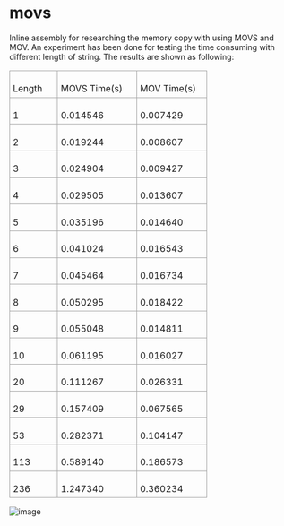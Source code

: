 # movs
Inline assembly for researching the memory copy with using MOVS and MOV.
An experiment has been done for testing the time consuming with different length of string. The results are shown as following:
<table class="MsoNormalTable" border="1" cellspacing="0" cellpadding="0" title="" summary="" style="border-collapse:collapse;border:none;mso-border-alt:solid #A3A3A3 1.0pt;
 mso-yfti-tbllook:1184;mso-padding-alt:0in 0in 0in 0in">
 <tbody><tr style="mso-yfti-irow:0;mso-yfti-firstrow:yes">
  <td width="74" valign="top" style="width:55.3pt;border:solid #A3A3A3 1.0pt;
  padding:4.0pt 4.0pt 4.0pt 4.0pt">
  <p class="MsoNormal" style="margin-bottom:0in;line-height:normal"><span style="font-size:12.0pt;mso-ascii-font-family:Calibri;mso-fareast-font-family:
  &quot;Times New Roman&quot;;mso-hansi-font-family:Calibri;mso-bidi-font-family:Calibri">Length<o:p></o:p></span></p>
  </td>
  <td width="130" valign="top" style="width:97.35pt;border:solid #A3A3A3 1.0pt;
  border-left:none;mso-border-left-alt:solid #A3A3A3 1.0pt;padding:4.0pt 4.0pt 4.0pt 4.0pt">
  <p class="MsoNormal" style="margin-bottom:0in;line-height:normal"><span style="font-size:12.0pt;mso-ascii-font-family:Calibri;mso-fareast-font-family:
  &quot;Times New Roman&quot;;mso-hansi-font-family:Calibri;mso-bidi-font-family:Calibri">MOVS
  Time(s)<o:p></o:p></span></p>
  </td>
  <td width="113" valign="top" style="width:84.9pt;border:solid #A3A3A3 1.0pt;
  border-left:none;mso-border-left-alt:solid #A3A3A3 1.0pt;padding:4.0pt 4.0pt 4.0pt 4.0pt">
  <p class="MsoNormal" style="margin-bottom:0in;line-height:normal"><span style="font-size:12.0pt;mso-ascii-font-family:Calibri;mso-fareast-font-family:
  &quot;Times New Roman&quot;;mso-hansi-font-family:Calibri;mso-bidi-font-family:Calibri">MOV
  Time(s)<o:p></o:p></span></p>
  </td>
 </tr>
 <tr style="mso-yfti-irow:1">
  <td width="72" valign="top" style="width:53.85pt;border:solid #A3A3A3 1.0pt;
  border-top:none;mso-border-top-alt:solid #A3A3A3 1.0pt;padding:4.0pt 4.0pt 4.0pt 4.0pt">
  <p class="MsoNormal" style="margin-bottom:0in;line-height:normal"><span style="font-size:12.0pt;mso-ascii-font-family:Calibri;mso-fareast-font-family:
  &quot;Times New Roman&quot;;mso-hansi-font-family:Calibri;mso-bidi-font-family:Calibri">1<o:p></o:p></span></p>
  </td>
  <td width="128" valign="top" style="width:96.0pt;border-top:none;border-left:
  none;border-bottom:solid #A3A3A3 1.0pt;border-right:solid #A3A3A3 1.0pt;
  mso-border-top-alt:solid #A3A3A3 1.0pt;mso-border-left-alt:solid #A3A3A3 1.0pt;
  padding:4.0pt 4.0pt 4.0pt 4.0pt">
  <p class="MsoNormal" style="margin-bottom:0in;line-height:normal"><span style="font-size:12.0pt;mso-ascii-font-family:Calibri;mso-fareast-font-family:
  &quot;Times New Roman&quot;;mso-hansi-font-family:Calibri;mso-bidi-font-family:Calibri">0.014546<o:p></o:p></span></p>
  </td>
  <td width="103" valign="top" style="width:77.4pt;border-top:none;border-left:
  none;border-bottom:solid #A3A3A3 1.0pt;border-right:solid #A3A3A3 1.0pt;
  mso-border-top-alt:solid #A3A3A3 1.0pt;mso-border-left-alt:solid #A3A3A3 1.0pt;
  padding:4.0pt 4.0pt 4.0pt 4.0pt">
  <p class="MsoNormal" style="margin-bottom:0in;line-height:normal"><span style="font-size:12.0pt;mso-ascii-font-family:Calibri;mso-fareast-font-family:
  &quot;Times New Roman&quot;;mso-hansi-font-family:Calibri;mso-bidi-font-family:Calibri">0.007429<o:p></o:p></span></p>
  </td>
 </tr>
 <tr style="mso-yfti-irow:2">
  <td width="72" valign="top" style="width:53.85pt;border:solid #A3A3A3 1.0pt;
  border-top:none;mso-border-top-alt:solid #A3A3A3 1.0pt;padding:4.0pt 4.0pt 4.0pt 4.0pt">
  <p class="MsoNormal" style="margin-bottom:0in;line-height:normal"><span style="font-size:12.0pt;mso-ascii-font-family:Calibri;mso-fareast-font-family:
  &quot;Times New Roman&quot;;mso-hansi-font-family:Calibri;mso-bidi-font-family:Calibri">2<o:p></o:p></span></p>
  </td>
  <td width="128" valign="top" style="width:96.0pt;border-top:none;border-left:
  none;border-bottom:solid #A3A3A3 1.0pt;border-right:solid #A3A3A3 1.0pt;
  mso-border-top-alt:solid #A3A3A3 1.0pt;mso-border-left-alt:solid #A3A3A3 1.0pt;
  padding:4.0pt 4.0pt 4.0pt 4.0pt">
  <p class="MsoNormal" style="margin-bottom:0in;line-height:normal"><span style="font-size:12.0pt;mso-ascii-font-family:Calibri;mso-fareast-font-family:
  &quot;Times New Roman&quot;;mso-hansi-font-family:Calibri;mso-bidi-font-family:Calibri">0.019244<o:p></o:p></span></p>
  </td>
  <td width="103" valign="top" style="width:77.4pt;border-top:none;border-left:
  none;border-bottom:solid #A3A3A3 1.0pt;border-right:solid #A3A3A3 1.0pt;
  mso-border-top-alt:solid #A3A3A3 1.0pt;mso-border-left-alt:solid #A3A3A3 1.0pt;
  padding:4.0pt 4.0pt 4.0pt 4.0pt">
  <p class="MsoNormal" style="margin-bottom:0in;line-height:normal"><span style="font-size:12.0pt;mso-ascii-font-family:Calibri;mso-fareast-font-family:
  &quot;Times New Roman&quot;;mso-hansi-font-family:Calibri;mso-bidi-font-family:Calibri">0.008607<o:p></o:p></span></p>
  </td>
 </tr>
 <tr style="mso-yfti-irow:3">
  <td width="72" valign="top" style="width:53.85pt;border:solid #A3A3A3 1.0pt;
  border-top:none;mso-border-top-alt:solid #A3A3A3 1.0pt;padding:4.0pt 4.0pt 4.0pt 4.0pt">
  <p class="MsoNormal" style="margin-bottom:0in;line-height:normal"><span style="font-size:12.0pt;mso-ascii-font-family:Calibri;mso-fareast-font-family:
  &quot;Times New Roman&quot;;mso-hansi-font-family:Calibri;mso-bidi-font-family:Calibri">3<o:p></o:p></span></p>
  </td>
  <td width="128" valign="top" style="width:96.0pt;border-top:none;border-left:
  none;border-bottom:solid #A3A3A3 1.0pt;border-right:solid #A3A3A3 1.0pt;
  mso-border-top-alt:solid #A3A3A3 1.0pt;mso-border-left-alt:solid #A3A3A3 1.0pt;
  padding:4.0pt 4.0pt 4.0pt 4.0pt">
  <p class="MsoNormal" style="margin-bottom:0in;line-height:normal"><span style="font-size:12.0pt;mso-ascii-font-family:Calibri;mso-fareast-font-family:
  &quot;Times New Roman&quot;;mso-hansi-font-family:Calibri;mso-bidi-font-family:Calibri">0.024904<o:p></o:p></span></p>
  </td>
  <td width="103" valign="top" style="width:77.4pt;border-top:none;border-left:
  none;border-bottom:solid #A3A3A3 1.0pt;border-right:solid #A3A3A3 1.0pt;
  mso-border-top-alt:solid #A3A3A3 1.0pt;mso-border-left-alt:solid #A3A3A3 1.0pt;
  padding:4.0pt 4.0pt 4.0pt 4.0pt">
  <p class="MsoNormal" style="margin-bottom:0in;line-height:normal"><span style="font-size:12.0pt;mso-ascii-font-family:Calibri;mso-fareast-font-family:
  &quot;Times New Roman&quot;;mso-hansi-font-family:Calibri;mso-bidi-font-family:Calibri">0.009427<o:p></o:p></span></p>
  </td>
 </tr>
 <tr style="mso-yfti-irow:4">
  <td width="72" valign="top" style="width:53.85pt;border:solid #A3A3A3 1.0pt;
  border-top:none;mso-border-top-alt:solid #A3A3A3 1.0pt;padding:4.0pt 4.0pt 4.0pt 4.0pt">
  <p class="MsoNormal" style="margin-bottom:0in;line-height:normal"><span style="font-size:12.0pt;mso-ascii-font-family:Calibri;mso-fareast-font-family:
  &quot;Times New Roman&quot;;mso-hansi-font-family:Calibri;mso-bidi-font-family:Calibri">4<o:p></o:p></span></p>
  </td>
  <td width="128" valign="top" style="width:96.0pt;border-top:none;border-left:
  none;border-bottom:solid #A3A3A3 1.0pt;border-right:solid #A3A3A3 1.0pt;
  mso-border-top-alt:solid #A3A3A3 1.0pt;mso-border-left-alt:solid #A3A3A3 1.0pt;
  padding:4.0pt 4.0pt 4.0pt 4.0pt">
  <p class="MsoNormal" style="margin-bottom:0in;line-height:normal"><span style="font-size:12.0pt;mso-ascii-font-family:Calibri;mso-fareast-font-family:
  &quot;Times New Roman&quot;;mso-hansi-font-family:Calibri;mso-bidi-font-family:Calibri">0.029505<o:p></o:p></span></p>
  </td>
  <td width="103" valign="top" style="width:77.4pt;border-top:none;border-left:
  none;border-bottom:solid #A3A3A3 1.0pt;border-right:solid #A3A3A3 1.0pt;
  mso-border-top-alt:solid #A3A3A3 1.0pt;mso-border-left-alt:solid #A3A3A3 1.0pt;
  padding:4.0pt 4.0pt 4.0pt 4.0pt">
  <p class="MsoNormal" style="margin-bottom:0in;line-height:normal"><span style="font-size:12.0pt;mso-ascii-font-family:Calibri;mso-fareast-font-family:
  &quot;Times New Roman&quot;;mso-hansi-font-family:Calibri;mso-bidi-font-family:Calibri">0.013607<o:p></o:p></span></p>
  </td>
 </tr>
 <tr style="mso-yfti-irow:5">
  <td width="72" valign="top" style="width:53.85pt;border:solid #A3A3A3 1.0pt;
  border-top:none;mso-border-top-alt:solid #A3A3A3 1.0pt;padding:4.0pt 4.0pt 4.0pt 4.0pt">
  <p class="MsoNormal" style="margin-bottom:0in;line-height:normal"><span style="font-size:12.0pt;mso-ascii-font-family:Calibri;mso-fareast-font-family:
  &quot;Times New Roman&quot;;mso-hansi-font-family:Calibri;mso-bidi-font-family:Calibri">5<o:p></o:p></span></p>
  </td>
  <td width="128" valign="top" style="width:96.0pt;border-top:none;border-left:
  none;border-bottom:solid #A3A3A3 1.0pt;border-right:solid #A3A3A3 1.0pt;
  mso-border-top-alt:solid #A3A3A3 1.0pt;mso-border-left-alt:solid #A3A3A3 1.0pt;
  padding:4.0pt 4.0pt 4.0pt 4.0pt">
  <p class="MsoNormal" style="margin-bottom:0in;line-height:normal"><span style="font-size:12.0pt;mso-ascii-font-family:Calibri;mso-fareast-font-family:
  &quot;Times New Roman&quot;;mso-hansi-font-family:Calibri;mso-bidi-font-family:Calibri">0.035196<o:p></o:p></span></p>
  </td>
  <td width="103" valign="top" style="width:77.4pt;border-top:none;border-left:
  none;border-bottom:solid #A3A3A3 1.0pt;border-right:solid #A3A3A3 1.0pt;
  mso-border-top-alt:solid #A3A3A3 1.0pt;mso-border-left-alt:solid #A3A3A3 1.0pt;
  padding:4.0pt 4.0pt 4.0pt 4.0pt">
  <p class="MsoNormal" style="margin-bottom:0in;line-height:normal"><span style="font-size:12.0pt;mso-ascii-font-family:Calibri;mso-fareast-font-family:
  &quot;Times New Roman&quot;;mso-hansi-font-family:Calibri;mso-bidi-font-family:Calibri">0.014640<o:p></o:p></span></p>
  </td>
 </tr>
 <tr style="mso-yfti-irow:6">
  <td width="72" valign="top" style="width:53.85pt;border:solid #A3A3A3 1.0pt;
  border-top:none;mso-border-top-alt:solid #A3A3A3 1.0pt;padding:4.0pt 4.0pt 4.0pt 4.0pt">
  <p class="MsoNormal" style="margin-bottom:0in;line-height:normal"><span style="font-size:12.0pt;mso-ascii-font-family:Calibri;mso-fareast-font-family:
  &quot;Times New Roman&quot;;mso-hansi-font-family:Calibri;mso-bidi-font-family:Calibri">6<o:p></o:p></span></p>
  </td>
  <td width="128" valign="top" style="width:96.0pt;border-top:none;border-left:
  none;border-bottom:solid #A3A3A3 1.0pt;border-right:solid #A3A3A3 1.0pt;
  mso-border-top-alt:solid #A3A3A3 1.0pt;mso-border-left-alt:solid #A3A3A3 1.0pt;
  padding:4.0pt 4.0pt 4.0pt 4.0pt">
  <p class="MsoNormal" style="margin-bottom:0in;line-height:normal"><span style="font-size:12.0pt;mso-ascii-font-family:Calibri;mso-fareast-font-family:
  &quot;Times New Roman&quot;;mso-hansi-font-family:Calibri;mso-bidi-font-family:Calibri">0.041024<o:p></o:p></span></p>
  </td>
  <td width="103" valign="top" style="width:77.4pt;border-top:none;border-left:
  none;border-bottom:solid #A3A3A3 1.0pt;border-right:solid #A3A3A3 1.0pt;
  mso-border-top-alt:solid #A3A3A3 1.0pt;mso-border-left-alt:solid #A3A3A3 1.0pt;
  padding:4.0pt 4.0pt 4.0pt 4.0pt">
  <p class="MsoNormal" style="margin-bottom:0in;line-height:normal"><span style="font-size:12.0pt;mso-ascii-font-family:Calibri;mso-fareast-font-family:
  &quot;Times New Roman&quot;;mso-hansi-font-family:Calibri;mso-bidi-font-family:Calibri">0.016543<o:p></o:p></span></p>
  </td>
 </tr>
 <tr style="mso-yfti-irow:7">
  <td width="72" valign="top" style="width:53.85pt;border:solid #A3A3A3 1.0pt;
  border-top:none;mso-border-top-alt:solid #A3A3A3 1.0pt;padding:4.0pt 4.0pt 4.0pt 4.0pt">
  <p class="MsoNormal" style="margin-bottom:0in;line-height:normal"><span style="font-size:12.0pt;mso-ascii-font-family:Calibri;mso-fareast-font-family:
  &quot;Times New Roman&quot;;mso-hansi-font-family:Calibri;mso-bidi-font-family:Calibri">7<o:p></o:p></span></p>
  </td>
  <td width="128" valign="top" style="width:96.0pt;border-top:none;border-left:
  none;border-bottom:solid #A3A3A3 1.0pt;border-right:solid #A3A3A3 1.0pt;
  mso-border-top-alt:solid #A3A3A3 1.0pt;mso-border-left-alt:solid #A3A3A3 1.0pt;
  padding:4.0pt 4.0pt 4.0pt 4.0pt">
  <p class="MsoNormal" style="margin-bottom:0in;line-height:normal"><span style="font-size:12.0pt;mso-ascii-font-family:Calibri;mso-fareast-font-family:
  &quot;Times New Roman&quot;;mso-hansi-font-family:Calibri;mso-bidi-font-family:Calibri">0.045464<o:p></o:p></span></p>
  </td>
  <td width="103" valign="top" style="width:77.4pt;border-top:none;border-left:
  none;border-bottom:solid #A3A3A3 1.0pt;border-right:solid #A3A3A3 1.0pt;
  mso-border-top-alt:solid #A3A3A3 1.0pt;mso-border-left-alt:solid #A3A3A3 1.0pt;
  padding:4.0pt 4.0pt 4.0pt 4.0pt">
  <p class="MsoNormal" style="margin-bottom:0in;line-height:normal"><span style="font-size:12.0pt;mso-ascii-font-family:Calibri;mso-fareast-font-family:
  &quot;Times New Roman&quot;;mso-hansi-font-family:Calibri;mso-bidi-font-family:Calibri">0.016734<o:p></o:p></span></p>
  </td>
 </tr>
 <tr style="mso-yfti-irow:8">
  <td width="72" valign="top" style="width:53.85pt;border:solid #A3A3A3 1.0pt;
  border-top:none;mso-border-top-alt:solid #A3A3A3 1.0pt;padding:4.0pt 4.0pt 4.0pt 4.0pt">
  <p class="MsoNormal" style="margin-bottom:0in;line-height:normal"><span style="font-size:12.0pt;mso-ascii-font-family:Calibri;mso-fareast-font-family:
  &quot;Times New Roman&quot;;mso-hansi-font-family:Calibri;mso-bidi-font-family:Calibri">8<o:p></o:p></span></p>
  </td>
  <td width="128" valign="top" style="width:96.0pt;border-top:none;border-left:
  none;border-bottom:solid #A3A3A3 1.0pt;border-right:solid #A3A3A3 1.0pt;
  mso-border-top-alt:solid #A3A3A3 1.0pt;mso-border-left-alt:solid #A3A3A3 1.0pt;
  padding:4.0pt 4.0pt 4.0pt 4.0pt">
  <p class="MsoNormal" style="margin-bottom:0in;line-height:normal"><span style="font-size:12.0pt;mso-ascii-font-family:Calibri;mso-fareast-font-family:
  &quot;Times New Roman&quot;;mso-hansi-font-family:Calibri;mso-bidi-font-family:Calibri">0.050295<o:p></o:p></span></p>
  </td>
  <td width="103" valign="top" style="width:77.4pt;border-top:none;border-left:
  none;border-bottom:solid #A3A3A3 1.0pt;border-right:solid #A3A3A3 1.0pt;
  mso-border-top-alt:solid #A3A3A3 1.0pt;mso-border-left-alt:solid #A3A3A3 1.0pt;
  padding:4.0pt 4.0pt 4.0pt 4.0pt">
  <p class="MsoNormal" style="margin-bottom:0in;line-height:normal"><span style="font-size:12.0pt;mso-ascii-font-family:Calibri;mso-fareast-font-family:
  &quot;Times New Roman&quot;;mso-hansi-font-family:Calibri;mso-bidi-font-family:Calibri">0.018422<o:p></o:p></span></p>
  </td>
 </tr>
 <tr style="mso-yfti-irow:9">
  <td width="72" valign="top" style="width:53.85pt;border:solid #A3A3A3 1.0pt;
  border-top:none;mso-border-top-alt:solid #A3A3A3 1.0pt;padding:4.0pt 4.0pt 4.0pt 4.0pt">
  <p class="MsoNormal" style="margin-bottom:0in;line-height:normal"><span style="font-size:12.0pt;mso-ascii-font-family:Calibri;mso-fareast-font-family:
  &quot;Times New Roman&quot;;mso-hansi-font-family:Calibri;mso-bidi-font-family:Calibri">9<o:p></o:p></span></p>
  </td>
  <td width="128" valign="top" style="width:96.0pt;border-top:none;border-left:
  none;border-bottom:solid #A3A3A3 1.0pt;border-right:solid #A3A3A3 1.0pt;
  mso-border-top-alt:solid #A3A3A3 1.0pt;mso-border-left-alt:solid #A3A3A3 1.0pt;
  padding:4.0pt 4.0pt 4.0pt 4.0pt">
  <p class="MsoNormal" style="margin-bottom:0in;line-height:normal"><span style="font-size:12.0pt;mso-ascii-font-family:Calibri;mso-fareast-font-family:
  &quot;Times New Roman&quot;;mso-hansi-font-family:Calibri;mso-bidi-font-family:Calibri">0.055048<o:p></o:p></span></p>
  </td>
  <td width="103" valign="top" style="width:77.4pt;border-top:none;border-left:
  none;border-bottom:solid #A3A3A3 1.0pt;border-right:solid #A3A3A3 1.0pt;
  mso-border-top-alt:solid #A3A3A3 1.0pt;mso-border-left-alt:solid #A3A3A3 1.0pt;
  padding:4.0pt 4.0pt 4.0pt 4.0pt">
  <p class="MsoNormal" style="margin-bottom:0in;line-height:normal"><span style="font-size:12.0pt;mso-ascii-font-family:Calibri;mso-fareast-font-family:
  &quot;Times New Roman&quot;;mso-hansi-font-family:Calibri;mso-bidi-font-family:Calibri">0.014811<o:p></o:p></span></p>
  </td>
 </tr>
 <tr style="mso-yfti-irow:10">
  <td width="72" valign="top" style="width:53.85pt;border:solid #A3A3A3 1.0pt;
  border-top:none;mso-border-top-alt:solid #A3A3A3 1.0pt;padding:4.0pt 4.0pt 4.0pt 4.0pt">
  <p class="MsoNormal" style="margin-bottom:0in;line-height:normal"><span style="font-size:12.0pt;mso-ascii-font-family:Calibri;mso-fareast-font-family:
  &quot;Times New Roman&quot;;mso-hansi-font-family:Calibri;mso-bidi-font-family:Calibri">10<o:p></o:p></span></p>
  </td>
  <td width="128" valign="top" style="width:96.0pt;border-top:none;border-left:
  none;border-bottom:solid #A3A3A3 1.0pt;border-right:solid #A3A3A3 1.0pt;
  mso-border-top-alt:solid #A3A3A3 1.0pt;mso-border-left-alt:solid #A3A3A3 1.0pt;
  padding:4.0pt 4.0pt 4.0pt 4.0pt">
  <p class="MsoNormal" style="margin-bottom:0in;line-height:normal"><span style="font-size:12.0pt;mso-ascii-font-family:Calibri;mso-fareast-font-family:
  &quot;Times New Roman&quot;;mso-hansi-font-family:Calibri;mso-bidi-font-family:Calibri">0.061195<o:p></o:p></span></p>
  </td>
  <td width="103" valign="top" style="width:77.4pt;border-top:none;border-left:
  none;border-bottom:solid #A3A3A3 1.0pt;border-right:solid #A3A3A3 1.0pt;
  mso-border-top-alt:solid #A3A3A3 1.0pt;mso-border-left-alt:solid #A3A3A3 1.0pt;
  padding:4.0pt 4.0pt 4.0pt 4.0pt">
  <p class="MsoNormal" style="margin-bottom:0in;line-height:normal"><span style="font-size:12.0pt;mso-ascii-font-family:Calibri;mso-fareast-font-family:
  &quot;Times New Roman&quot;;mso-hansi-font-family:Calibri;mso-bidi-font-family:Calibri">0.016027<o:p></o:p></span></p>
  </td>
 </tr>
 <tr style="mso-yfti-irow:11">
  <td width="72" valign="top" style="width:53.85pt;border:solid #A3A3A3 1.0pt;
  border-top:none;mso-border-top-alt:solid #A3A3A3 1.0pt;padding:4.0pt 4.0pt 4.0pt 4.0pt">
  <p class="MsoNormal" style="margin-bottom:0in;line-height:normal"><span style="font-size:12.0pt;mso-ascii-font-family:Calibri;mso-fareast-font-family:
  &quot;Times New Roman&quot;;mso-hansi-font-family:Calibri;mso-bidi-font-family:Calibri">20<o:p></o:p></span></p>
  </td>
  <td width="128" valign="top" style="width:96.0pt;border-top:none;border-left:
  none;border-bottom:solid #A3A3A3 1.0pt;border-right:solid #A3A3A3 1.0pt;
  mso-border-top-alt:solid #A3A3A3 1.0pt;mso-border-left-alt:solid #A3A3A3 1.0pt;
  padding:4.0pt 4.0pt 4.0pt 4.0pt">
  <p class="MsoNormal" style="margin-bottom:0in;line-height:normal"><span style="font-size:12.0pt;mso-ascii-font-family:Calibri;mso-fareast-font-family:
  &quot;Times New Roman&quot;;mso-hansi-font-family:Calibri;mso-bidi-font-family:Calibri">0.111267<o:p></o:p></span></p>
  </td>
  <td width="103" valign="top" style="width:77.4pt;border-top:none;border-left:
  none;border-bottom:solid #A3A3A3 1.0pt;border-right:solid #A3A3A3 1.0pt;
  mso-border-top-alt:solid #A3A3A3 1.0pt;mso-border-left-alt:solid #A3A3A3 1.0pt;
  padding:4.0pt 4.0pt 4.0pt 4.0pt">
  <p class="MsoNormal" style="margin-bottom:0in;line-height:normal"><span style="font-size:12.0pt;mso-ascii-font-family:Calibri;mso-fareast-font-family:
  &quot;Times New Roman&quot;;mso-hansi-font-family:Calibri;mso-bidi-font-family:Calibri">0.026331<o:p></o:p></span></p>
  </td>
 </tr>
 <tr style="mso-yfti-irow:12">
  <td width="72" valign="top" style="width:53.85pt;border:solid #A3A3A3 1.0pt;
  border-top:none;mso-border-top-alt:solid #A3A3A3 1.0pt;padding:4.0pt 4.0pt 4.0pt 4.0pt">
  <p class="MsoNormal" style="margin-bottom:0in;line-height:normal"><span style="font-size:12.0pt;mso-ascii-font-family:Calibri;mso-fareast-font-family:
  &quot;Times New Roman&quot;;mso-hansi-font-family:Calibri;mso-bidi-font-family:Calibri">29<o:p></o:p></span></p>
  </td>
  <td width="128" valign="top" style="width:96.0pt;border-top:none;border-left:
  none;border-bottom:solid #A3A3A3 1.0pt;border-right:solid #A3A3A3 1.0pt;
  mso-border-top-alt:solid #A3A3A3 1.0pt;mso-border-left-alt:solid #A3A3A3 1.0pt;
  padding:4.0pt 4.0pt 4.0pt 4.0pt">
  <p class="MsoNormal" style="margin-bottom:0in;line-height:normal"><span style="font-size:12.0pt;mso-ascii-font-family:Calibri;mso-fareast-font-family:
  &quot;Times New Roman&quot;;mso-hansi-font-family:Calibri;mso-bidi-font-family:Calibri">0.157409<o:p></o:p></span></p>
  </td>
  <td width="103" valign="top" style="width:77.4pt;border-top:none;border-left:
  none;border-bottom:solid #A3A3A3 1.0pt;border-right:solid #A3A3A3 1.0pt;
  mso-border-top-alt:solid #A3A3A3 1.0pt;mso-border-left-alt:solid #A3A3A3 1.0pt;
  padding:4.0pt 4.0pt 4.0pt 4.0pt">
  <p class="MsoNormal" style="margin-bottom:0in;line-height:normal"><span style="font-size:12.0pt;mso-ascii-font-family:Calibri;mso-fareast-font-family:
  &quot;Times New Roman&quot;;mso-hansi-font-family:Calibri;mso-bidi-font-family:Calibri">0.067565<o:p></o:p></span></p>
  </td>
 </tr>
 <tr style="mso-yfti-irow:13">
  <td width="72" valign="top" style="width:53.85pt;border:solid #A3A3A3 1.0pt;
  border-top:none;mso-border-top-alt:solid #A3A3A3 1.0pt;padding:4.0pt 4.0pt 4.0pt 4.0pt">
  <p class="MsoNormal" style="margin-bottom:0in;line-height:normal"><span style="font-size:12.0pt;mso-ascii-font-family:Calibri;mso-fareast-font-family:
  &quot;Times New Roman&quot;;mso-hansi-font-family:Calibri;mso-bidi-font-family:Calibri">53<o:p></o:p></span></p>
  </td>
  <td width="128" valign="top" style="width:96.0pt;border-top:none;border-left:
  none;border-bottom:solid #A3A3A3 1.0pt;border-right:solid #A3A3A3 1.0pt;
  mso-border-top-alt:solid #A3A3A3 1.0pt;mso-border-left-alt:solid #A3A3A3 1.0pt;
  padding:4.0pt 4.0pt 4.0pt 4.0pt">
  <p class="MsoNormal" style="margin-bottom:0in;line-height:normal"><span style="font-size:12.0pt;mso-ascii-font-family:Calibri;mso-fareast-font-family:
  &quot;Times New Roman&quot;;mso-hansi-font-family:Calibri;mso-bidi-font-family:Calibri">0.282371<o:p></o:p></span></p>
  </td>
  <td width="103" valign="top" style="width:77.4pt;border-top:none;border-left:
  none;border-bottom:solid #A3A3A3 1.0pt;border-right:solid #A3A3A3 1.0pt;
  mso-border-top-alt:solid #A3A3A3 1.0pt;mso-border-left-alt:solid #A3A3A3 1.0pt;
  padding:4.0pt 4.0pt 4.0pt 4.0pt">
  <p class="MsoNormal" style="margin-bottom:0in;line-height:normal"><span style="font-size:12.0pt;mso-ascii-font-family:Calibri;mso-fareast-font-family:
  &quot;Times New Roman&quot;;mso-hansi-font-family:Calibri;mso-bidi-font-family:Calibri">0.104147<o:p></o:p></span></p>
  </td>
 </tr>
 <tr style="mso-yfti-irow:14">
  <td width="72" valign="top" style="width:53.85pt;border:solid #A3A3A3 1.0pt;
  border-top:none;mso-border-top-alt:solid #A3A3A3 1.0pt;padding:4.0pt 4.0pt 4.0pt 4.0pt">
  <p class="MsoNormal" style="margin-bottom:0in;line-height:normal"><span style="font-size:12.0pt;mso-ascii-font-family:Calibri;mso-fareast-font-family:
  &quot;Times New Roman&quot;;mso-hansi-font-family:Calibri;mso-bidi-font-family:Calibri">113<o:p></o:p></span></p>
  </td>
  <td width="128" valign="top" style="width:96.0pt;border-top:none;border-left:
  none;border-bottom:solid #A3A3A3 1.0pt;border-right:solid #A3A3A3 1.0pt;
  mso-border-top-alt:solid #A3A3A3 1.0pt;mso-border-left-alt:solid #A3A3A3 1.0pt;
  padding:4.0pt 4.0pt 4.0pt 4.0pt">
  <p class="MsoNormal" style="margin-bottom:0in;line-height:normal"><span style="font-size:12.0pt;mso-ascii-font-family:Calibri;mso-fareast-font-family:
  &quot;Times New Roman&quot;;mso-hansi-font-family:Calibri;mso-bidi-font-family:Calibri">0.589140<o:p></o:p></span></p>
  </td>
  <td width="103" valign="top" style="width:77.4pt;border-top:none;border-left:
  none;border-bottom:solid #A3A3A3 1.0pt;border-right:solid #A3A3A3 1.0pt;
  mso-border-top-alt:solid #A3A3A3 1.0pt;mso-border-left-alt:solid #A3A3A3 1.0pt;
  padding:4.0pt 4.0pt 4.0pt 4.0pt">
  <p class="MsoNormal" style="margin-bottom:0in;line-height:normal"><span style="font-size:12.0pt;mso-ascii-font-family:Calibri;mso-fareast-font-family:
  &quot;Times New Roman&quot;;mso-hansi-font-family:Calibri;mso-bidi-font-family:Calibri">0.186573<o:p></o:p></span></p>
  </td>
 </tr>
 <tr style="mso-yfti-irow:15;mso-yfti-lastrow:yes">
  <td width="72" valign="top" style="width:53.85pt;border:solid #A3A3A3 1.0pt;
  border-top:none;mso-border-top-alt:solid #A3A3A3 1.0pt;padding:4.0pt 4.0pt 4.0pt 4.0pt">
  <p class="MsoNormal" style="margin-bottom:0in;line-height:normal"><span style="font-size:12.0pt;mso-ascii-font-family:Calibri;mso-fareast-font-family:
  &quot;Times New Roman&quot;;mso-hansi-font-family:Calibri;mso-bidi-font-family:Calibri">236<o:p></o:p></span></p>
  </td>
  <td width="128" valign="top" style="width:96.0pt;border-top:none;border-left:
  none;border-bottom:solid #A3A3A3 1.0pt;border-right:solid #A3A3A3 1.0pt;
  mso-border-top-alt:solid #A3A3A3 1.0pt;mso-border-left-alt:solid #A3A3A3 1.0pt;
  padding:4.0pt 4.0pt 4.0pt 4.0pt">
  <p class="MsoNormal" style="margin-bottom:0in;line-height:normal"><span style="font-size:12.0pt;mso-ascii-font-family:Calibri;mso-fareast-font-family:
  &quot;Times New Roman&quot;;mso-hansi-font-family:Calibri;mso-bidi-font-family:Calibri">1.247340<o:p></o:p></span></p>
  </td>
  <td width="103" valign="top" style="width:77.4pt;border-top:none;border-left:
  none;border-bottom:solid #A3A3A3 1.0pt;border-right:solid #A3A3A3 1.0pt;
  mso-border-top-alt:solid #A3A3A3 1.0pt;mso-border-left-alt:solid #A3A3A3 1.0pt;
  padding:4.0pt 4.0pt 4.0pt 4.0pt">
  <p class="MsoNormal" style="margin-bottom:0in;line-height:normal"><span style="font-size:12.0pt;mso-ascii-font-family:Calibri;mso-fareast-font-family:
  &quot;Times New Roman&quot;;mso-hansi-font-family:Calibri;mso-bidi-font-family:Calibri">0.360234<o:p></o:p></span></p>
  </td>
 </tr>
</tbody></table>

![image](https://user-images.githubusercontent.com/91602480/155269030-4a3308ea-145a-49f5-99af-9218b8c6a0f8.png)
